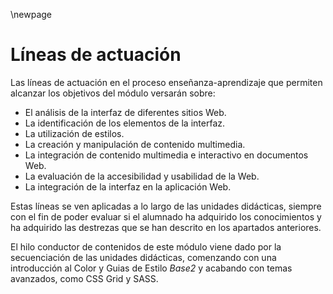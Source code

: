\newpage 

# Líneas de actuación 

Las líneas de actuación en el proceso enseñanza-aprendizaje que permiten alcanzar los objetivos del módulo versarán sobre:

* El análisis de la interfaz de diferentes sitios Web.
* La identificación de los elementos de la interfaz.
* La utilización de estilos.
* La creación y manipulación de contenido multimedia.
* La integración de contenido multimedia e interactivo en documentos Web.
* La evaluación de la accesibilidad y usabilidad de la Web.
* La integración de la interfaz en la aplicación Web.


Estas líneas se ven aplicadas a lo largo de las unidades didácticas, siempre con el fin de poder evaluar si el alumnado ha adquirido los conocimientos y ha adquirido las destrezas que se han descrito en los apartados anteriores.

El hilo conductor de contenidos de este módulo viene dado por la secuenciación de las unidades didácticas, comenzando con una introducción al Color y Guias de Estilo *Base2* y acabando con temas avanzados, como CSS Grid y SASS.
